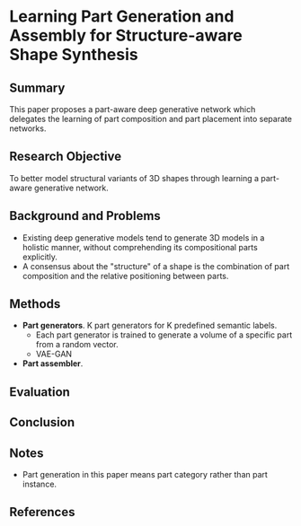 # Learning Part Generation and Assembly for Structure-aware Shape Synthesis

## Summary
This paper proposes a part-aware deep generative network which delegates the learning of part composition and part placement into separate networks.
## Research Objective
To better model structural variants of 3D shapes through learning a part-aware generative network.
## Background and Problems
- Existing deep generative models tend to generate 3D models in a holistic manner, without comprehending its compositional parts explicitly.
- A consensus about the "structure" of a shape is the combination of part composition and the relative positioning between parts.
## Methods
- **Part generators**. K part generators for K predefined semantic labels.
	- Each part generator is trained to generate a volume of a specific part from a random vector.
	- VAE-GAN
- **Part assembler**.
## Evaluation

## Conclusion

## Notes
- Part generation in this paper means part category rather than part instance.
## References
<!--stackedit_data:
eyJoaXN0b3J5IjpbOTQzNTg4NjM5LDIxMjUwNzgzOTEsLTM5OT
I3OTEyMywtNjU1NzAwODRdfQ==
-->